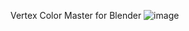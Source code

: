 Vertex Color Master for Blender
![image](https://github.com/CGDJay/VertexColorMasterUpdate-blender-3.6-/assets/105077390/9664b532-a034-491a-9376-5f28c6bffbc2)
